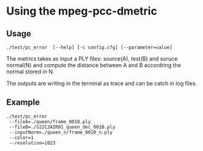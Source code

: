 Using the mpeg-pcc-dmetric
===============

Usage
---------------

```console
./test/pc_error  [--help] [-c config.cfg] [--parameter=value]
```

The metrics takes as input a PLY files: source(A), test(B) and soruce normal(N) 
and compute the distance between A and B accordring the normal stored in N. 

The outputs are writing in the terminal as trace and can be catch in log files. 

Example
---------------

```console
./test/pc_error 
 --fileA=./queen/frame_0010.ply 
 --fileB=./S22C2AIR01_queen_dec_0010.ply 
 --inputNorm=./queen_n/frame_0010_n.ply 
 --color=1 
 --resolution=1023
``` 
